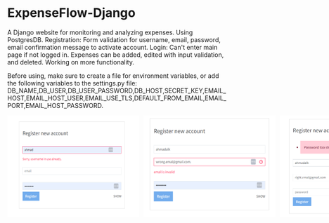 # ExpenseFlow-Django
A Django website for monitoring and analyzing expenses.
Using PostgresDB.
Registration: Form validation for username, email, password, email confirmation message to activate account.
Login: Can't enter main page if not logged in.
Expenses can be added, edited with input validation, and deleted.
Working on more functionality.

Before using, make sure to create a file for environment variables, or add the following variables to the settings.py file:
DB_NAME,DB_USER,DB_USER_PASSWORD,DB_HOST,SECRET_KEY,EMAIL_HOST,EMAIL_HOST_USER,EMAIL_USE_TLS,DEFAULT_FROM_EMAIL,EMAIL_PORT,EMAIL_HOST_PASSWORD.

<div style="display: flex;">
  
  <img src="screenshots/register1.PNG" alt="MAP" width="300" style="margin-right: 10px;">
  <img src="screenshots/register2.PNG" alt="DESC" width="300" style="margin-right: 10px;">
  <img src="screenshots/register3.PNG" alt="IMG" width="300" style="margin-right: 10px;">
  <img src="screenshots/Login.PNG" alt="Login" width="300" style="margin-right: 10px;">
  <img src="screenshots/expenses.PNG" alt="MAP" width="900">
  <img src="screenshots/addexpense.PNG" alt="MAP" width="900">
</div>
